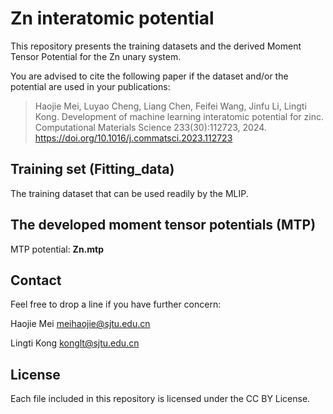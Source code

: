 # Zn interatomic potential 
This repository presents the training datasets and the derived Moment Tensor Potential for the Zn unary system.

You are advised to cite the following paper if the dataset and/or the potential are used in your publications:

> Haojie Mei, Luyao Cheng, Liang Chen, Feifei Wang, Jinfu Li, Lingti Kong. Development of machine learning interatomic potential for zinc. Computational Materials Science 233(30):112723, 2024. https://doi.org/10.1016/j.commatsci.2023.112723

## Training set (Fitting\_data)
The training dataset that can be used readily by the MLIP.

## The developed moment tensor potentials (MTP)
MTP potential: **Zn.mtp**  

## Contact
Feel free to drop a line if you have further concern:

Haojie Mei meihaojie@sjtu.edu.cn

Lingti Kong konglt@sjtu.edu.cn

## License
Each file included in this repository is licensed under the CC BY License.

